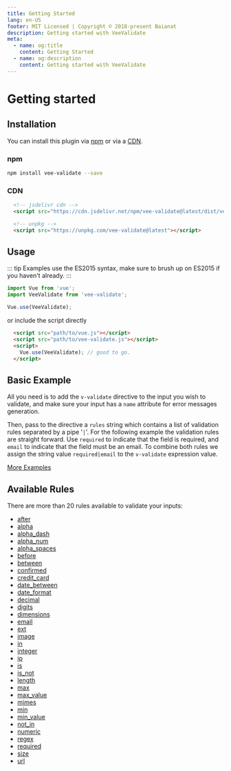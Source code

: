 ```yaml
---
title: Getting Started
lang: en-US
footer: MIT Licensed | Copyright © 2018-present Baianat
description: Getting started with VeeValidate
meta:
  - name: og:title
    content: Getting Started
  - name: og:description
    content: Getting started with VeeValidate
---
```


# Getting started

## Installation

You can install this plugin via [npm](#npm) or via a [CDN](#cdn).

### npm

```bash
npm install vee-validate --save
```

### CDN

```html
  <!-- jsdelivr cdn -->
  <script src="https://cdn.jsdelivr.net/npm/vee-validate@latest/dist/vee-validate.js"></script>

  <!-- unpkg -->
  <script src="https://unpkg.com/vee-validate@latest"></script>
```

## Usage

::: tip
    Examples use the ES2015 syntax, make sure to brush up on ES2015 if you haven't already.
:::

```js
import Vue from 'vue';
import VeeValidate from 'vee-validate';

Vue.use(VeeValidate);
```

or include the script directly

```html
  <script src="path/to/vue.js"></script>
  <script src="path/to/vee-validate.js"></script>
  <script>
    Vue.use(VeeValidate); // good to go.
  </script>
```

## Basic Example

All you need is to add the `v-validate` directive to the input you wish to validate, and make sure your input has a `name` attribute for error messages generation.

Then, pass to the directive a `rules` string which contains a list of validation rules separated by a pipe '`|`'. For the following example the validation rules are straight forward. Use `required` to indicate that the field is required, and `email` to indicate that the field must be an email. To combine both rules we assign the string value `required|email` to the `v-validate` expression value.

[More Examples](examples.md)

## Available Rules

There are more than 20 rules available to validate your inputs:

- [after](validation.md#rule-after)
- [alpha](validation.md#rule-alpha)
- [alpha_dash](validation.md#rule-alpha_dash)
- [alpha_num](validation.md#rule-alpha_num)
- [alpha_spaces](validation.md#rule-alpha_spaces)
- [before](validation.md#rule-before)
- [between](validation.md#rule-between)
- [confirmed](validation.md#rule-confirmed)
- [credit_card](validation.md#rule-credit_card)
- [date_between](validation.md#rule-date_between)
- [date_format](validation.md#rule-date_format)
- [decimal](validation.md#rule-decimal)
- [digits](validation.md#rule-digits)
- [dimensions](validation.md#rule-dimensions)
- [email](validation.md#rule-email)
- [ext](validation.md#rule-ext)
- [image](validation.md#rule-image)
- [in](validation.md#rule-in)
- [integer](validation.md#rule-integer)
- [ip](validation.md#rule-ip)
- [is](validation.md#rule-is)
- [is_not](validation.md#rule-is-not)
- [length](validation.md#rule-length)
- [max](validation.md#rule-max)
- [max_value](validation.md#rule-max_value)
- [mimes](validation.md#rule-mimes)
- [min](validation.md#rule-min)
- [min_value](validation.md#rule-min_value)
- [not_in](validation.md#rule-not_in)
- [numeric](validation.md#rule-numeric)
- [regex](validation.md#rule-regex)
- [required](validation.md#rule-required)
- [size](validation.md#rule-size)
- [url](validation.md#rule-url)
